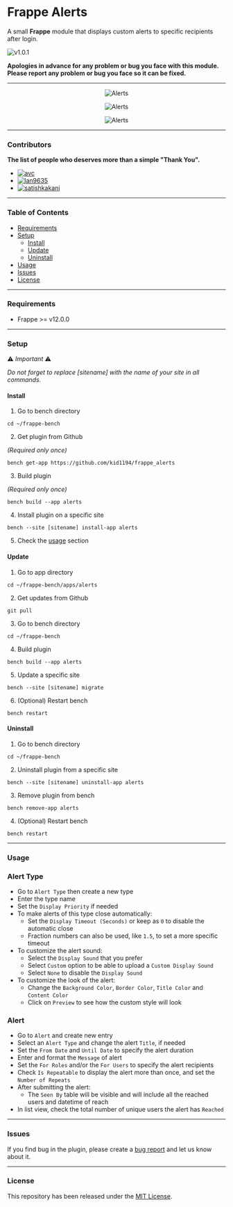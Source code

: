 # Frappe Alerts

A small **Frappe** module that displays custom alerts to specific recipients after login.

![v1.0.1](https://img.shields.io/badge/v1.0.1-2024/02/15-green?style=plastic)

**Apologies in advance for any problem or bug you face with this module.**
**Please report any problem or bug you face so it can be fixed.**

---

<p align="center">
    <img src="https://github.com/kid1194/frappe_alerts/blob/main/images/notice-alert-mobile.png?raw=true" alt="Alerts"/>
</p>
<p align="center">
    <img src="https://github.com/kid1194/frappe_alerts/blob/main/images/warning-alert-mobile.png?raw=true" alt="Alerts"/>
</p>
<p align="center">
    <img src="https://github.com/kid1194/frappe_alerts/blob/main/images/urgent-alert-mobile.png?raw=true" alt="Alerts"/>
</p>

---

### Contributors
**The list of people who deserves more than a simple "Thank You".**
- [![avc](https://img.shields.io/badge/avc-Debug_%7C_Test-red?style=plastic)](https://github.com/git-avc)
- [![lan9635](https://img.shields.io/badge/lan9635-Debug_%7C_Test-blue?style=plastic)](https://github.com/lan9635)
- [![satishkakani](https://img.shields.io/badge/satishkakani-Debug-green?style=plastic)](https://github.com/satishkakani)

---

### Table of Contents
- [Requirements](#requirements)
- [Setup](#setup)
  - [Install](#install)
  - [Update](#update)
  - [Uninstall](#uninstall)
- [Usage](#usage)
- [Issues](#issues)
- [License](#license)

---

### Requirements
- Frappe >= v12.0.0

---

### Setup

⚠️ *Important* ⚠️

*Do not forget to replace [sitename] with the name of your site in all commands.*

#### Install
1. Go to bench directory

```
cd ~/frappe-bench
```

2. Get plugin from Github

*(Required only once)*

```
bench get-app https://github.com/kid1194/frappe_alerts
```

3. Build plugin

*(Required only once)*

```
bench build --app alerts
```

4. Install plugin on a specific site

```
bench --site [sitename] install-app alerts
```

5. Check the [usage](#usage) section

#### Update
1. Go to app directory

```
cd ~/frappe-bench/apps/alerts
```

2. Get updates from Github

```
git pull
```

3. Go to bench directory

```
cd ~/frappe-bench
```

4. Build plugin

```
bench build --app alerts
```

5. Update a specific site

```
bench --site [sitename] migrate
```

6. (Optional) Restart bench

```
bench restart
```

#### Uninstall
1. Go to bench directory

```
cd ~/frappe-bench
```

2. Uninstall plugin from a specific site

```
bench --site [sitename] uninstall-app alerts
```

3. Remove plugin from bench

```
bench remove-app alerts
```

4. (Optional) Restart bench

```
bench restart
```

---

### Usage
### Alert Type
- Go to `Alert Type` then create a new type
- Enter the type name
- Set the `Display Priority` if needed
- To make alerts of this type close automatically:
  - Set the `Display Timeout (Seconds)` or keep as `0` to disable the automatic close
  - Fraction numbers can also be used, like `1.5`, to set a more specific timeout
- To customize the alert sound:
  - Select the `Display Sound` that you prefer
  - Select `Custom` option to be able to upload a `Custom Display Sound`
  - Select `None` to disable the `Display Sound`
- To customize the look of the alert:
  - Change the `Background Color`, `Border Color`, `Title Color` and `Content Color`
  - Click on `Preview` to see how the custom style will look

### Alert
- Go to `Alert` and create new entry
- Select an `Alert Type` and change the alert `Title`, if needed
- Set the `From Date` and `Until Date` to specify the alert duration
- Enter and format the `Message` of alert
- Set the `For Roles` and/or the `For Users` to specify the alert recipients
- Check `Is Repeatable` to display the alert more than once, and set the `Number of Repeats`
- After submitting the alert:
  - The `Seen By` table will be visible and  will include all the reached users and datetime of reach
- In list view, check the total number of unique users the alert has `Reached`

---

### Issues
If you find bug in the plugin, please create a [bug report](https://github.com/kid1194/frappe_alerts/issues/new?assignees=kid1194&labels=bug&template=bug_report.md&title=%5BBUG%5D) and let us know about it.

---

### License
This repository has been released under the [MIT License](https://github.com/kid1194/frappe_alerts/blob/main/LICENSE).
